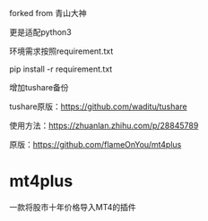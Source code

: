 forked from 青山大神

更是适配python3

环境需求按照requirement.txt 

pip install -r requirement.txt

增加tushare备份

tushare原版：https://github.com/waditu/tushare

使用方法：https://zhuanlan.zhihu.com/p/28845789

原版：https://github.com/flameOnYou/mt4plus
# mt4plus
一款将股市十年价格导入MT4的插件
